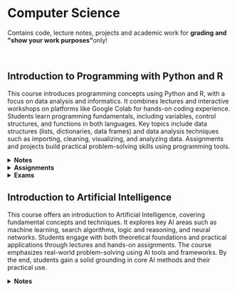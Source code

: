 <h1>Computer Science</b></h1>
<p>Contains code, lecture notes, projects and academic work for <strong>grading and "show your work purposes"</strong>only!</p>
<br>
<h2>Introduction to Programming with Python and R</h2>
<p>This course introduces programming concepts using Python and R, with a focus on data analysis and informatics. It combines lectures and interactive workshops on platforms like Google Colab for hands-on coding experience. Students learn programming fundamentals, including variables, control structures, and functions in both languages. Key topics include data structures (lists, dictionaries, data frames) and data analysis techniques such as importing, cleaning, visualizing, and analyzing data. Assignments and projects build practical problem-solving skills using programming tools.</p>

<details name="cs_notes">
  <summary><strong>Notes</strong></summary>
   <ul style="padding-left: 30px;">
     <li><a href="https://github.com/markrandyreid/cs/blob/main/assignments/cs1005_assignment1_mrr_05_13_2025.ipynb" target="_blank">Assignment 1</a></li>
     <li><a href="https://github.com/markrandyreid/cs/blob/main/assignments/Reid_Assignment_2.ipynb" target="_blank">Assignment 2</a></li>
   </ul>    
</details>

<details name="df_hw">
  <summary><strong>Assignments</strong></summary>
   <ul style="padding-left: 30px;">
     <li><a href="https://github.com/markrandyreid/cs/blob/main/assignments/cs1005_assignment1_mrr_05_13_2025.ipynb" target="_blank">Assignment 1</a></li>
     <li><a href="https://github.com/markrandyreid/cs/blob/main/assignments/Reid_Assignment_2.ipynb" target="_blank">Assignment 2</a></li>
   </ul>    
</details>

<details name="df_exams">
  <summary><strong>Exams</strong></summary>
  <ul style="padding-left: 30px;">
    <li><a href="https://github.com/markrandyreid/math/blob/main/exams/test1.q2.pdf" target="_blank">Test1-Q2</a></li>
  </ul>
</details>

<h2>Introduction to Artificial Intelligence</h2>

<p>This course offers an introduction to Artificial Intelligence, covering fundamental concepts and techniques. It explores key AI areas such as machine learning, search algorithms, logic and reasoning, and neural networks. Students engage with both theoretical foundations and practical applications through lectures and hands-on assignments. The course emphasizes real-world problem-solving using AI tools and frameworks. By the end, students gain a solid grounding in core AI methods and their practical use.</p>

<details name="ai_notes">
  <summary><strong>Notes</strong></summary>
   <ul style="padding-left: 30px;">
     <li><a href="https://github.com/markrandyreid/math/blob/main/exams/calculus2.test1.03.19.25.pdf" target="_blank"><b>Test 1: </b>Topic 1 (Logarithmic, Exponential, Trigonometric & Inverse Functions)
 </a></li>
     <li><a href="https://github.com/markrandyreid/math/blob/main/exams/calculus2.test2.04.09.25.pdf" target="_blank"><b>Test 2: </b>Topic 2 (Differential Equations)</a></li>
     <li><a href="https://github.com/markrandyreid/math/blob/main/exams/calculus2.test2.04.09.25.pdf" target="_blank"><b>Test 3: </b>Topics 3 & 4 (Area between curves & Volume,  Work, Arc Length, Moments, Fluid Force)</a></li>
     <li><a href="https://github.com/markrandyreid/math/blob/main/exams/calculus2.test4.04.19.25.pdf" target="_blank"><b>Test 4: </b>Topics 5 & 6 (Integration by Parts, Trig Integrals, Trig Sub, Partial fractions, Numerical Integration, Improper Integrals</a></li>
     <li><a href="https://github.com/markrandyreid/math/blob/main/exams/calculus2.test5.05.03.25.pdf" target="_blank"><b>Test 5: </b>Topics 7, 8 & 9 (Sequences, Series, Convergence, Int Test, P Series, Comparison, Alternating, Ratio & Root Series,  Taylor Polynomials & Series, Power Series)</a></li>
     <li><a href="https://github.com/markrandyreid/math/blob/main/exams/calculus2.test5.05.03.25.pdf" target="_blank"><b>Test 6: </b>Final Comprehensive Exam</a></li>
   </ul>    
</details>


